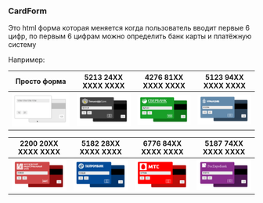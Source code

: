 ### CardForm

Это html форма которая меняется когда пользователь вводит первые 6 цифр, по первым 6 цифрам можно определить банк карты и платёжную систему 

Например:

| Просто форма | 5213 24XX XXXX XXXX | 4276 81XX XXXX XXXX | 5123 94XX XXXX XXXX |
| :---: | :---: | :---: | :---: |
| ![Без формы](static/2.png) | ![4276 81](static/1.png) | ![5213 24](static/3.png) |![5123 94](static/4.png) |

| 2200 20XX XXXX XXXX | 5182 28XX XXXX XXXX | 6776 84XX XXXX XXXX | 5187 74XX XXXX XXXX |
| :---: | :---: | :---: | :---: |
| ![2200 20](static/5.png) | ![5182 28](static/6.png) | ![6776 84](static/7.png) |![5187 74](static/8.png) |
